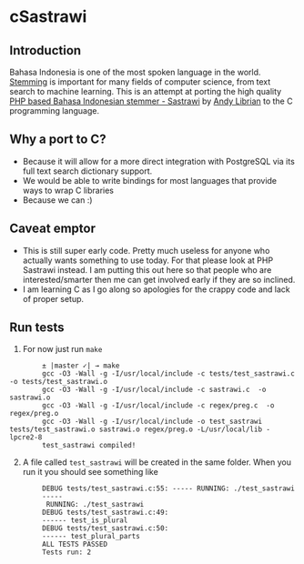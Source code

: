 # cSastrawi

## Introduction

Bahasa Indonesia is one of the most spoken language in the world.
[Stemming](https://en.wikipedia.org/wiki/Stemming) is important for many fields of computer science, from text search to machine learning.
This is an attempt at porting the high quality [PHP based Bahasa Indonesian stemmer - Sastrawi](http://github.com/sastrawi/sastrawi) by [Andy Librian](https://github.com/andylibrian) to the C programming language.

## Why a port to C?

- Because it will allow for a more direct integration with PostgreSQL via its full text search dictionary support.
- We would be able to write bindings for most languages that provide ways to wrap C libraries
- Because we can :)

## Caveat emptor

- This is still super early code. Pretty much useless for anyone who actually wants something to use today. For that please look at PHP Sastrawi instead. I am putting this out here so that people who are interested/smarter then me can get involved early if they are so inclined.
- I am learning C as I go along so apologies for the crappy code and lack of proper setup.

## Run tests

1. For now just run `make` <br/>
```
		± |master ✓| → make
		gcc -O3 -Wall -g -I/usr/local/include -c tests/test_sastrawi.c  -o tests/test_sastrawi.o
		gcc -O3 -Wall -g -I/usr/local/include -c sastrawi.c  -o sastrawi.o
		gcc -O3 -Wall -g -I/usr/local/include -c regex/preg.c  -o regex/preg.o
		gcc -O3 -Wall -g -I/usr/local/include -o test_sastrawi tests/test_sastrawi.o sastrawi.o regex/preg.o -L/usr/local/lib -lpcre2-8
		test_sastrawi compiled!
```
2. A file called `test_sastrawi` will be created in the same folder. When you run it you should see something like <br>
```
		DEBUG tests/test_sastrawi.c:55: ----- RUNNING: ./test_sastrawi
		-----
		 RUNNING: ./test_sastrawi
		DEBUG tests/test_sastrawi.c:49:
		------ test_is_plural
		DEBUG tests/test_sastrawi.c:50:
		------ test_plural_parts
		ALL TESTS PASSED
		Tests run: 2
```


